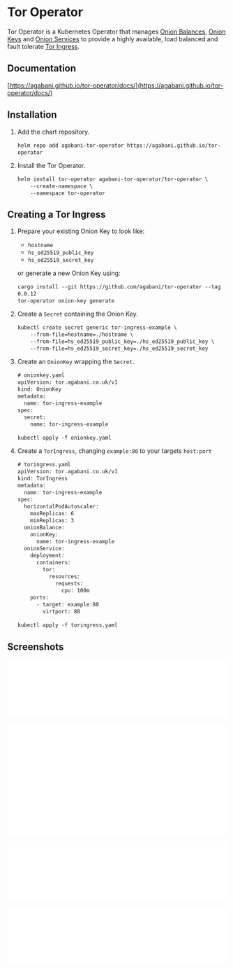 # Tor Operator

Tor Operator is a Kubernetes Operator that manages [Onion Balances](https://agabani.github.io/tor-operator/docs/custom_resource_definitions/onionbalance/), [Onion Keys](https://agabani.github.io/tor-operator/docs/custom_resource_definitions/onionkey/) and [Onion Services](https://agabani.github.io/tor-operator/docs/custom_resource_definitions/onionservice/) to provide a highly available, load balanced and fault tolerate [Tor Ingress](https://agabani.github.io/tor-operator/docs/custom_resource_definitions/toringress/).

## Documentation

[https://agabani.github.io/tor-operator/docs/](https://agabani.github.io/tor-operator/docs/)

<!--getting-started-start-->

## Installation

1.  Add the chart repository.

        helm repo add agabani-tor-operator https://agabani.github.io/tor-operator

1.  Install the Tor Operator.

        helm install tor-operator agabani-tor-operator/tor-operator \
            --create-namespace \
            --namespace tor-operator

## Creating a Tor Ingress

1.  Prepare your existing Onion Key to look like:

    - `hostname`
    - `hs_ed25519_public_key`
    - `hs_ed25519_secret_key`

    or generate a new Onion Key using:

        cargo install --git https://github.com/agabani/tor-operator --tag 0.0.12
        tor-operator onion-key generate

1.  Create a `Secret` containing the Onion Key.

        kubectl create secret generic tor-ingress-example \
            --from-file=hostname=./hostname \
            --from-file=hs_ed25519_public_key=./hs_ed25519_public_key \
            --from-file=hs_ed25519_secret_key=./hs_ed25519_secret_key

1.  Create an `OnionKey` wrapping the `Secret`.

        # onionkey.yaml
        apiVersion: tor.agabani.co.uk/v1
        kind: OnionKey
        metadata:
          name: tor-ingress-example
        spec:
          secret:
            name: tor-ingress-example

    `kubectl apply -f onionkey.yaml`

1.  Create a `TorIngress`, changing `example:80` to your targets `host:port`

        # toringress.yaml
        apiVersion: tor.agabani.co.uk/v1
        kind: TorIngress
        metadata:
          name: tor-ingress-example
        spec:
          horizontalPodAutoscaler:
            maxReplicas: 6
            minReplicas: 3
          onionBalance:
            onionKey:
              name: tor-ingress-example
          onionService:
            deployment:
              containers:
                tor:
                  resources:
                    requests:
                      cpu: 100m
            ports:
              - target: example:80
                virtport: 80

    `kubectl apply -f toringress.yaml`

<!--getting-started-end-->

## Screenshots

![OnionBalance](./docs/custom_resource_definitions/onionbalance.svg)

![OnionKey](./docs/custom_resource_definitions/onionkey.svg)

![OnionService](./docs/custom_resource_definitions/onionservice.svg)

![TorIngress](./docs/custom_resource_definitions/toringress.svg)
